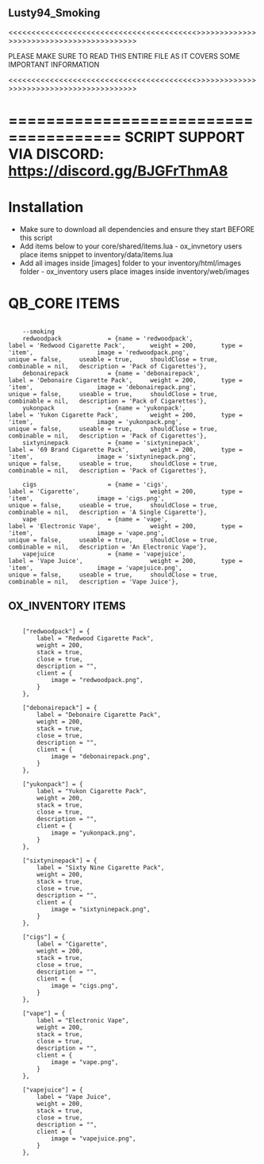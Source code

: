 ## Lusty94_Smoking


<<<<<<<<<<<<<<<<<<<<<<<<<<<<<<<<<<<<<<<<<>>>>>>>>>>>>>>>>>>>>>>>>>>>>>>>>>>>>>>>>>

PLEASE MAKE SURE TO READ THIS ENTIRE FILE AS IT COVERS SOME IMPORTANT INFORMATION

<<<<<<<<<<<<<<<<<<<<<<<<<<<<<<<<<<<<<<<<<>>>>>>>>>>>>>>>>>>>>>>>>>>>>>>>>>>>>>>>>>

======================================
SCRIPT SUPPORT VIA DISCORD: https://discord.gg/BJGFrThmA8
======================================




# Installation

- Make sure to download all dependencies and ensure they start BEFORE this script
- Add items below to your core/shared/items.lua - ox_invnetory users place items snippet to inventory/data/items.lua
- Add all images inside [images] folder to your inventory/html/images folder - ox_inventory users place images inside inventory/web/images




# QB_CORE ITEMS

```

    --smoking
    redwoodpack 			= {name = 'redwoodpack', 			 	  	  	label = 'Redwood Cigarette Pack', 		weight = 200, 		type = 'item', 					image = 'redwoodpack.png', 				unique = false, 	useable = true, 	shouldClose = true,   combinable = nil,   description = 'Pack of Cigarettes'},
	debonairepack 			= {name = 'debonairepack', 			 	  	  	label = 'Debonaire Cigarette Pack', 	weight = 200, 		type = 'item', 					image = 'debonairepack.png', 			unique = false, 	useable = true, 	shouldClose = true,   combinable = nil,   description = 'Pack of Cigarettes'},
	yukonpack 				= {name = 'yukonpack', 			 	  	  	    label = 'Yukon Cigarette Pack', 		weight = 200, 		type = 'item', 					image = 'yukonpack.png', 				unique = false, 	useable = true, 	shouldClose = true,   combinable = nil,   description = 'Pack of Cigarettes'},
	sixtyninepack 			= {name = 'sixtyninepack', 			 	  	  	label = '69 Brand Cigarette Pack', 		weight = 200, 		type = 'item', 					image = 'sixtyninepack.png', 			unique = false, 	useable = true, 	shouldClose = true,   combinable = nil,   description = 'Pack of Cigarettes'},

	cigs 					= {name = 'cigs', 			 	  	  		    label = 'Cigarette', 				    weight = 200, 		type = 'item', 					image = 'cigs.png', 					unique = false, 	useable = true, 	shouldClose = true,   combinable = nil,   description = 'A Single Cigarette'},
	vape 					= {name = 'vape', 			 	  	  		    label = 'Electronic Vape', 				weight = 200, 		type = 'item', 					image = 'vape.png', 					unique = false, 	useable = true, 	shouldClose = true,   combinable = nil,   description = 'An Electronic Vape'},
	vapejuice 				= {name = 'vapejuice', 			 	  	  		label = 'Vape Juice', 				    weight = 200, 		type = 'item', 					image = 'vapejuice.png', 				unique = false, 	useable = true, 	shouldClose = true,   combinable = nil,   description = 'Vape Juice'},

```

## OX_INVENTORY ITEMS

```

    ["redwoodpack"] = {
		label = "Redwood Cigarette Pack",
		weight = 200,
		stack = true,
		close = true,
		description = "",
		client = {
			image = "redwoodpack.png",
		}
	},

    ["debonairepack"] = {
		label = "Debonaire Cigarette Pack",
		weight = 200,
		stack = true,
		close = true,
		description = "",
		client = {
			image = "debonairepack.png",
		}
	},

    ["yukonpack"] = {
		label = "Yukon Cigarette Pack",
		weight = 200,
		stack = true,
		close = true,
		description = "",
		client = {
			image = "yukonpack.png",
		}
	},

    ["sixtyninepack"] = {
		label = "Sixty Nine Cigarette Pack",
		weight = 200,
		stack = true,
		close = true,
		description = "",
		client = {
			image = "sixtyninepack.png",
		}
	},

    ["cigs"] = {
		label = "Cigarette",
		weight = 200,
		stack = true,
		close = true,
		description = "",
		client = {
			image = "cigs.png",
		}
	},

    ["vape"] = {
		label = "Electronic Vape",
		weight = 200,
		stack = true,
		close = true,
		description = "",
		client = {
			image = "vape.png",
		}
	},

    ["vapejuice"] = {
		label = "Vape Juice",
		weight = 200,
		stack = true,
		close = true,
		description = "",
		client = {
			image = "vapejuice.png",
		}
	},

```